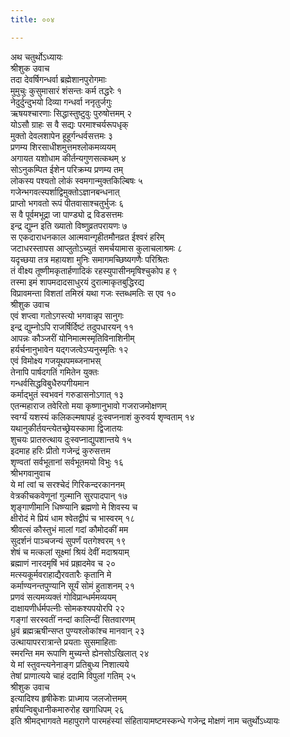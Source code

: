 ```yaml
---
title: ००४

---
```

अथ चतुर्थोऽध्यायः  
श्रीशुक उवाच  
तदा देवर्षिगन्धर्वा ब्रह्मेशानपुरोगमाः  
मुमुचुः कुसुमासारं शंसन्तः कर्म तद्धरेः १  
नेदुर्दुन्दुभयो दिव्या गन्धर्वा ननृतुर्जगुः  
ऋषयश्चारणाः सिद्धास्तुष्टुवुः पुरुषोत्तमम् २  
योऽसौ ग्राहः स वै सद्यः परमाश्चर्यरूपधृक्  
मुक्तो देवलशापेन हूहूर्गन्धर्वसत्तमः ३  
प्रणम्य शिरसाधीशमुत्तमश्लोकमव्ययम्  
अगायत यशोधाम कीर्तन्यगुणसत्कथम् ४  
सोऽनुकम्पित ईशेन परिक्रम्य प्रणम्य तम्  
लोकस्य पश्यतो लोकं स्वमगान्मुक्तकिल्बिषः ५  
गजेन्भगवत्स्पर्शाद्विमुक्तोऽज्ञानबन्धनात्  
प्राप्तो भगवतो रूपं पीतवासाश्चतुर्भुजः ६  
स वै पूर्वमभूद्रा जा पाण्ड्यो द्र विडसत्तमः  
इन्द्र द्युम्न इति ख्यातो विष्णुव्रतपरायणः ७  
स एकदाराधनकाल आत्मवान्गृहीतमौनव्रत ईश्वरं हरिम्  
जटाधरस्तापस आप्लुतोऽच्युतं समर्चयामास कुलाचलाश्रमः ८  
यदृच्छया तत्र महायशा मुनिः समागमच्छिष्यगणैः परिश्रितः  
तं वीक्ष्य तूष्णीमकृतार्हणादिकं रहस्युपासीनमृषिश्चुकोप ह ९  
तस्मा इमं शापमदादसाधुरयं दुरात्माकृतबुद्धिरद्य  
विप्रावमन्ता विशतां तमिस्रं यथा गजः स्तब्धमतिः स एव १०  
श्रीशुक उवाच  
एवं शप्त्वा गतोऽगस्त्यो भगवान्नृप सानुगः  
इन्द्र द्युम्नोऽपि राजर्षिर्दिष्टं तदुपधारयन् ११  
आपन्नः कौञ्जरीं योनिमात्मस्मृतिविनाशिनीम्  
हर्यर्चनानुभावेन यद्गजत्वेऽप्यनुस्मृतिः १२  
एवं विमोक्ष्य गजयूथपमब्जनाभस्  
तेनापि पार्षदगतिं गमितेन युक्तः  
गन्धर्वसिद्धविबुधैरुपगीयमान  
कर्माद्भुतं स्वभवनं गरुडासनोऽगात् १३  
एतन्महाराज तवेरितो मया कृष्णानुभावो गजराजमोक्षणम्  
स्वर्ग्यं यशस्यं कलिकल्मषापहं दुःस्वप्ननाशं कुरुवर्य शृण्वताम् १४  
यथानुकीर्तयन्त्येतच्छ्रेयस्कामा द्विजातयः  
शुचयः प्रातरुत्थाय दुःस्वप्नाद्युपशान्तये १५  
इदमाह हरिः प्रीतो गजेन्द्रं कुरुसत्तम  
शृण्वतां सर्वभूतानां सर्वभूतमयो विभुः १६  
श्रीभगवानुवाच  
ये मां त्वां च सरश्चेदं गिरिकन्दरकाननम्  
वेत्रकीचकवेणूनां गुल्मानि सुरपादपान् १७  
शृङ्गाणीमानि धिष्ण्यानि ब्रह्मणो मे शिवस्य च  
क्षीरोदं मे प्रियं धाम श्वेतद्वीपं च भास्वरम् १८  
श्रीवत्सं कौस्तुभं मालां गदां कौमोदकीं मम  
सुदर्शनं पाञ्चजन्यं सुपर्णं पतगेश्वरम् १९  
शेषं च मत्कलां सूक्ष्मां श्रियं देवीं मदाश्रयाम्  
ब्रह्माणं नारदमृषिं भवं प्रह्रादमेव च २०  
मत्स्यकूर्मवराहाद्यैरवतारैः कृतानि मे  
कर्माण्यनन्तपुण्यानि सूर्यं सोमं हुताशनम् २१  
प्रणवं सत्यमव्यक्तं गोविप्रान्धर्ममव्ययम्  
दाक्षायणीर्धर्मपत्नीः सोमकश्यपयोरपि २२  
गङ्गां सरस्वतीं नन्दां कालिन्दीं सितवारणम्  
ध्रुवं ब्रह्मऋषीन्सप्त पुण्यश्लोकांश्च मानवान् २३  
उत्थायापररात्रान्ते प्रयताः सुसमाहिताः  
स्मरन्ति मम रूपाणि मुच्यन्ते ह्येनसोऽखिलात् २४  
ये मां स्तुवन्त्यनेनाङ्ग प्रतिबुध्य निशात्यये  
तेषां प्राणात्यये चाहं ददामि विपुलां गतिम् २५  
श्रीशुक उवाच  
इत्यादिश्य हृषीकेशः प्राध्माय जलजोत्तमम्  
हर्षयन्विबुधानीकमारुरोह खगाधिपम् २६  
इति श्रीमद्भागवते महापुराणे पारमहंस्यां संहितायामष्टमस्कन्धे गजेन्द्र मोक्षणं नाम चतुर्थोऽध्यायः